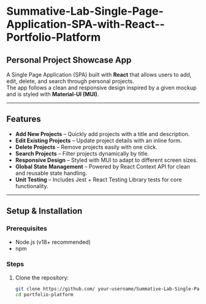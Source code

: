 # Summative-Lab-Single-Page-Application-SPA-with-React--Portfolio-Platform

## Personal Project Showcase App

A Single Page Application (SPA) built with **React** that allows users to add, edit, delete, and search through personal projects.  
The app follows a clean and responsive design inspired by a given mockup and is styled with **Material-UI (MUI)**.

---

## Features
- **Add New Projects** – Quickly add projects with a title and description.
- **Edit Existing Projects** – Update project details with an inline form.
- **Delete Projects** – Remove projects easily with one click.
- **Search Projects** – Filter projects dynamically by title.
- **Responsive Design** – Styled with MUI to adapt to different screen sizes.
- **Global State Management** – Powered by React Context API for clean and reusable state handling.
- **Unit Testing** – Includes Jest + React Testing Library tests for core functionality.

---

## Setup & Installation

### Prerequisites
- Node.js (v18+ recommended)
- npm

### Steps
1. Clone the repository:
   ```bash
   git clone https://github.com/ your-username/Summative-Lab-Single-Page-Application-SPA-with-React--Portfolio-Platform.git
   cd portfolio-platform
